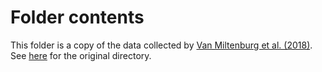 # Folder contents

This folder is a copy of the data collected by [Van Miltenburg et al. (2018)](https://www.aclweb.org/anthology/C18-1147/).
See [here](https://github.com/evanmiltenburg/MeasureDiversity/tree/master/Data/Systems) for the original directory.
